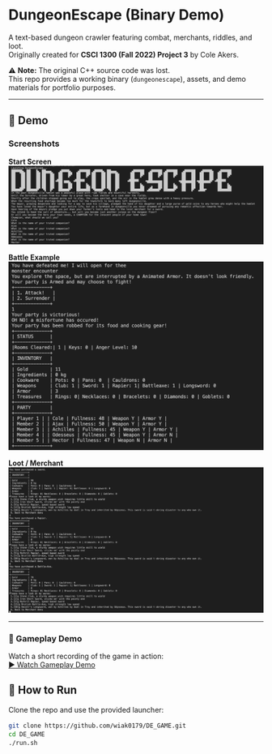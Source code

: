 # DungeonEscape (Binary Demo)

A text-based dungeon crawler featuring combat, merchants, riddles, and loot.  
Originally created for **CSCI 1300 (Fall 2022) Project 3** by Cole Akers.

⚠️ **Note:** The original C++ source code was lost.  
This repo provides a working binary (`dungeonescape`), assets, and demo materials for portfolio purposes.

---
## 📸 Demo

### Screenshots

**Start Screen**  
![Start Screen](docs/screenshots/Start_screen.png)

**Battle Example**  
![Battle](docs/screenshots/Battle.png)

**Loot / Merchant**  
![Merchant](docs/screenshots/Merchant.png)

---

### 🎥 Gameplay Demo

Watch a short recording of the game in action:  
[▶️ Watch Gameplay Demo]([docs/screenshots/DE_demo.mp4](https://youtu.be/Wcc1idMOPzo))

## 🚀 How to Run

Clone the repo and use the provided launcher:

```bash
git clone https://github.com/wiak0179/DE_GAME.git
cd DE_GAME
./run.sh   

